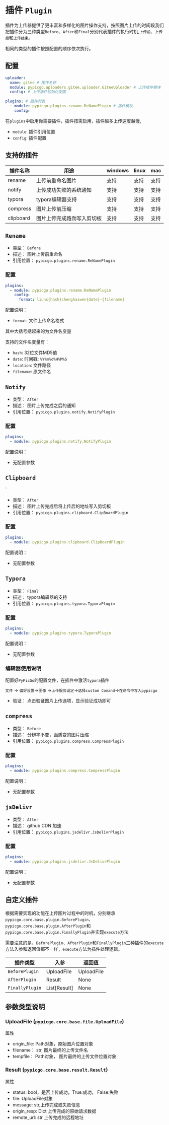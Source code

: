 # 插件 `Plugin`

插件为上传器提供了更丰富和多样化的图片操作支持，按照图片上传的时间段我们把插件分为三种类型`Before`、`After`和`Final`分别代表插件的执行时机,`上传前`、`上传后`和`上传结束`。

相同的类型的插件按照配置的顺序依次执行。

## 配置

```yaml
uploader:
  name: gitee # 图传名称
  module: pypicgo.uploaders.gitee.uploader.GiteeUploader # 上传插件模块
  config: # 上传插件初始化配置
   
plugins: # 插件列表
  - module: pypicgo.plugins.rename.ReNamePlugin # 插件模块
    config:

```

在`plugins`中启用你需要插件，插件按需启用，插件越多上传速度越慢,

- `module`: 插件引用位置
- `config`: 插件配置


## 支持的插件

|插件名称|用途|windows|linux|mac|
|--|--|--|--|--|
|rename|上传前重命名图片|支持|支持|支持|
|notify|上传成功失败的系统通知|支持|支持|支持|
|typora|typora编辑器支持|支持|支持|支持|
|compress|图片上传前压缩|支持|支持|支持|
|clipboard|图片上传完成路劲写入剪切板|支持|支持|支持|

## `Rename`

- 类型： `Before`
- 描述： 图片上传前重命名
- 引用位置： `pypicgo.plugins.rename.ReNamePlugin`



### 配置

```yaml
plugins:
  - module: pypicgo.plugins.rename.ReNamePlugin
    config:
      format: liunx{hash}chenghaiwen{date}-{filename}
```

配置说明：

- `format`: 文件上传命名格式

其中大括号括起来的为文件名变量

支持的文件名变量有：
- `hash`: 32位文件MD5值
- `date`: 时间戳: `%Y%m%d%H%M%S`
- `location`: 文件路径
- `filename`: 原文件名


## `Notify`

- 类型： `After`
- 描述： 图片上传完成之后的通知
- 引用位置： `pypicgo.plugins.notify.NotifyPlugin`



### 配置

```yaml
plugins:
  - module: pypicgo.plugins.notify.NotifyPlugin
```

配置说明：

- 无配置参数

## `Clipboard`
`

- 类型： `After`
- 描述： 图片上传完成后将上传后的地址写入剪切板
- 引用位置： `pypicgo.plugins.clipboard.ClipBoardPlugin`

### 配置

```yaml
plugins:
  - module: pypicgo.plugins.clipboard.ClipBoardPlugin
```

配置说明：

- 无配置参数


## `Typora`

- 类型： `Final`
- 描述： typora编辑器的支持
- 引用位置： `pypicgo.plugins.typora.TyporaPlugin`



### 配置

```yaml
plugins:
  - module: pypicgo.plugins.typora.TyporaPlugin
```

配置说明：

- 无配置参数

### 编辑器使用说明

配置好`PyPicGo`的配置文件，在插件中激活`typora`插件

`文件` -> `偏好设置`->`图像` ->`上传服务设定`->`选择custom Comand`->`在命令中写入pypicgo`

- 验证： 点击验证图片上传选项，显示验证成功即可


## `compress`

- 类型： `Before`
- 描述： 分辨率不变，画质变的图片压缩
- 引用位置： `pypicgo.plugins.compress.CompressPlugin`



### 配置

```yaml
plugins:
  - module: pypicgo.plugins.compress.CompressPlugin
```

配置说明：

- 无配置参数

## `jsDelivr`

- 类型： `After`
- 描述： github CDN 加速
- 引用位置： `pypicgo.plugins.jsdelivr.JsDelivrPlugin`



### 配置

```yaml
plugins:
  - module: pypicgo.plugins.jsdelivr.JsDelivrPlugin
```

配置说明：

- 无配置参数


## 自定义插件

根据需要实现的功能在上传图片过程中的时机，分别继承`pypicgo.core.base.plugin.BeforePlugin`、`pypicgo.core.base.plugin.AfterPlugin`和`pypicgo.core.base.plugin.FinallyPlugin`并实现`execute`方法

需要注意的是，`BeforePlugin`、`AfterPlugin`和`FinallyPlugin`三种插件的`execute`方法入参和返回值都不一样，`execute`方法为插件处理逻辑。

|插件类型|入参|返回值|
|--|--|--|
|`BeforePlugin`|UploadFile|UploadFile|
|`AfterPlugin`|Result|None|
|`FinallyPlugin`|List[Result]|None|


## 参数类型说明

### UploadFile (`pypicgo.core.base.file.UploadFile`)

属性

- origin_file: Path对象，原始图片位置对象
- filename： str, 图片最终的上传文件名
- tempfile： Path对象， 图片最终的上传文件位置对象


### Result (`pypicgo.core.base.result.Result`)

属性

- status: bool，是否上传成功，True:成功， False:失败
- file: UploadFile对象
- message: str,上传完成或失败信息
- origin_resp: Dict 上传完成的原始请求数据
- remote_url: str 上传完成的远程地址
